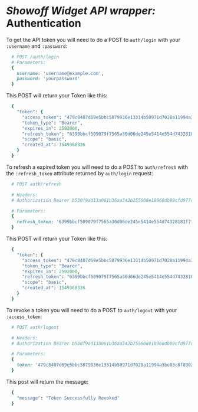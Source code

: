 # *Showoff Widget API wrapper:* Authentication

To get the API token you will need to do a POST to `auth/login` with your `:username` and `:password`:

```ruby
  # POST /auth/login
  # Parameters:
  {
    username: 'username@example.com',
    password: 'yourpassword'
  }
```
This POST will return your Token like this:

```ruby
  {
    "token": {
      "access_token": "479c8407d69e5bbc5079936e13314b50971d7028a11994a3be83c8f89027835f",
      "token_type": "Bearer",
      "expires_in": 2592000,
      "refresh_token": "6399bbcf509079f7565a30d06de245e5414e554d74328181f7fe4313bb256c29",
      "scope": "basic",
      "created_at": 1549368326
    }
  }
```

To refresh a expired token you will need to do a POST to `auth/refresh` with the `:refresh_token` attribute returned by `auth/login` request:

```ruby
  # POST auth/refresh

  # Headers:
  # Authorization Bearer b530f9ad13a061b36aa342b255608e18960db09cfd977cab8c1de9a0f8226024

  # Parameters:
  {
    refresh_token: '6399bbcf509079f7565a30d06de245e5414e554d74328181f7fe4313bb256c29'
  }
```

This POST will return your Token like this:

```ruby
  {
    "token": {
      "access_token": "479c8407d69e5bbc5079936e13314b50971d7028a11994a3be83c8f89027835f",
      "token_type": "Bearer",
      "expires_in": 2592000,
      "refresh_token": "6399bbcf509079f7565a30d06de245e5414e554d74328181f7fe4313bb256c29",
      "scope": "basic",
      "created_at": 1549368326
    }
  }
```

To revoke a token you will need to do a POST to `auth/logout` with your `:access_token`:

```ruby
  # POST auth/logout

  # Headers:
  # Authorization Bearer b530f9ad13a061b36aa342b255608e18960db09cfd977cab8c1de9a0f8226024

  # Parameters:
  {
    token: '479c8407d69e5bbc5079936e13314b50971d7028a11994a3be83c8f89027835f'
  }
```

This post will return the message:

```ruby
  {
    "message": "Token Successfully Revoked"
  }
```

